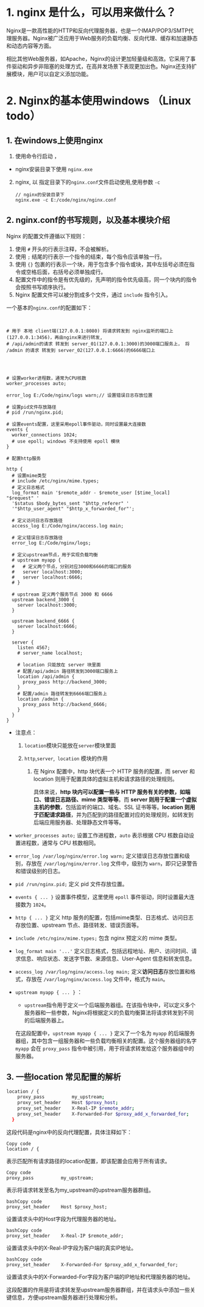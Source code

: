 # 1. nginx 是什么，可以用来做什么？

Nginx是一款高性能的HTTP和反向代理服务器，也是一个IMAP/POP3/SMTP代理服务器。Nginx被广泛应用于Web服务的负载均衡、反向代理、缓存和加速静态和动态内容等方面。

相比其他Web服务器，如Apache，Nginx的设计更加轻量级和高效。它采用了事件驱动和异步非阻塞的处理方式，在高并发场景下表现更加出色。Nginx还支持扩展模块，用户可以自定义添加功能。

# 2. Nginx的基本使用windows （Linux todo）

##  1.  在windows上使用nginx

1. 使用命令行启动 ，

+ nginx安装目录下使用 `nginx.exe`

2. nginx, 以 指定目录下的`nginx.conf`文件启动使用,使用参数 `-c`

   ```shell
   // nginx的安装目录下
   nginx.exe -c E:/code/nginx/nginx.conf
   ```

   

## 2. nginx.conf的书写规则，以及基本模块介绍

Nginx 的配置文件遵循以下规则：

1. 使用 `#` 开头的行表示注释，不会被解析。
2. 使用 `;` 结尾的行表示一个指令的结束，每个指令应该单独一行。
3. 使用 `{}` 包裹的行表示一个块，用于包含多个指令或块，其中左括号必须在指令或空格后面，右括号必须单独成行。
4. 配置文件中的指令是有优先级的，先声明的指令优先级高，同一个块内的指令会按照书写顺序执行。
5. Nginx 配置文件可以被分割成多个文件，通过 `include` 指令引入。

一个基本的`nginx.conf`的配置如下：

```nginx


# 用于 本地 client端(127.0.0.1:8080) 将请求转发到 nginx监听的端口上(127.0.0.1:3456)，再由nginx来进行转发,
# /api/admin的请求 转发到 server_01(127.0.0.1:3000)的3000端口服务上， 将 /admin 的请求 转发到 server_02(127.0.0.1:6666)的6666端口上




# 设置worker进程数，通常为CPU核数
worker_processes auto;

error_log E:/Code/nginx/logs warn;// 设置错误日志存放位置

# 设置pid文件存放路径
# pid /run/nginx.pid;

# 设置events配置，这里采用epoll事件驱动，同时设置最大连接数
events {
  worker_connections 1024;
  # use epoll; windows 不支持使用 epoll 模块
}

# 配置http服务

http {
  # 设置mime类型
  # include /etc/nginx/mime.types;
  # 定义日志格式
  log_format main '$remote_addr - $remote_user [$time_local] "$request" '
  '$status $body_bytes_sent "$http_referer" '
  '"$http_user_agent" "$http_x_forwarded_for"';

  # 定义访问日志存放路径
  access_log E:/Code/nginx/access.log main;

  # 定义错误日志存放路径
  error_log E:/Code/nginx/logs;

  # 定义upstream节点，用于实现负载均衡
  # upstream myapp {
  #   # 定义两个节点，分别对应3000和6666的端口的服务
  #   server localhost:3000;
  #   server localhost:6666;
  # }

  # upstream 定义两个服务节点 3000 和 6666
  upstream backend_3000 {
    server localhost:3000;
  }

  upstream backend_6666 {
    server localhost:6666;
  }

  server {
    listen 4567;
    # server_name localhost;

    # location 只能放在 server 块里面
    # 配置/api/admin 路径转发到3000端口服务上
    location /api/admin {
      proxy_pass http://backend_3000;
    }
    # 配置/admin 路径转发到6666端口服务上
    location /admin {
      proxy_pass http://backend_6666;
    }
  }
}
```



+ 注意点：

  1. `location`模块只能放在`server`模块里面

  2. `http`,`server`,` location` 模块的作用

     1. 在 Nginx 配置中，http 块代表一个 HTTP 服务的配置，而 server 和 location 则用于配置具体的虚拟主机和请求路径的处理规则。

        具体来说，**http 块内可以配置一些与 HTTP 服务有关的参数，如端口、错误日志路径、mime 类型等等**。而 **server 则用于配置一个虚拟主机的参数**，包括监听的端口、域名、SSL 证书等等。**location 则用于匹配请求路径**，并为匹配到的路径配置对应的处理规则，如转发到后端应用服务器、处理静态文件等等。

- `worker_processes auto;` 设置工作进程数，`auto` 表示根据 CPU 核数自动设置进程数，通常与 CPU 核数相同。

- `error_log /var/log/nginx/error.log warn;` 定义错误日志存放位置和级别，存放在 `/var/log/nginx/error.log` 文件中，级别为 `warn`，即只记录警告和错误级别的日志。

- `pid /run/nginx.pid;` 定义 pid 文件存放位置。

- `events { ... }` 设置事件模型，这里使用 `epoll` 事件驱动，同时设置最大连接数为 `1024`。

- `http { ... }` 定义 http 服务的配置，包括mime类型、日志格式、访问日志存放位置、upstream 节点、路径转发、错误页面等。

- `include /etc/nginx/mime.types;` 包含 nginx 预定义的 mime 类型。

- `log_format main '...'` 定义日志格式，包括远程地址、用户、访问时间、请求信息、响应状态、发送字节数、来源信息、User-Agent 信息和转发信息。

- `access_log /var/log/nginx/access.log main;` 定义**访问日志**存放位置和格式，存放在 `/var/log/nginx/access.log` 文件中，格式为 `main`。

- `upstream myapp { ... }`  ：

  -  `upstream`指令用于定义一个后端服务器组。在该指令块中，可以定义多个服务器和一些参数，Nginx将根据定义的负载均衡算法将请求转发到不同的后端服务器上。

    在这段配置中，`upstream myapp { ... }` 定义了一个名为 `myapp` 的后端服务器组，其中包含一组服务器和一些负载均衡相关的配置。这个服务器组的名字 `myapp` 会在 `proxy_pass` 指令中被引用，用于将请求转发给这个服务器组中的服务器。

## 3. 一些location 常见配置的解析

```bash
location / {
    proxy_pass          my_upstream;
    proxy_set_header    Host $proxy_host;
    proxy_set_header    X-Real-IP $remote_addr;
    proxy_set_header    X-Forwarded-For $proxy_add_x_forwarded_for;
  }
```

这段代码是nginx中的反向代理配置，具体注释如下：

```
Copy code
location / {
```

表示匹配所有请求路径的location配置，即该配置会应用于所有请求。

```
Copy code
proxy_pass          my_upstream;
```

表示将请求转发至名为my_upstream的upstream服务器群组。

```
bashCopy code
proxy_set_header    Host $proxy_host;
```

设置请求头中的Host字段为代理服务器的地址。

```
bashCopy code
proxy_set_header    X-Real-IP $remote_addr;
```

设置请求头中的X-Real-IP字段为客户端的真实IP地址。

```
bashCopy code
proxy_set_header    X-Forwarded-For $proxy_add_x_forwarded_for;
```

设置请求头中的X-Forwarded-For字段为客户端的IP地址和代理服务器的地址。

这段配置的作用是将请求转发至upstream服务器群组，并在请求头中添加一些关键信息，方便upstream服务器进行处理和分析。